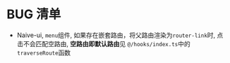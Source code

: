 # BUG 清单
* Naive-ui, `menu`组件, 如果存在嵌套路由，将父路由渲染为`router-link`时, 点击不会匹配空路由, **空路由即默认路由**见 `@/hooks/index.ts`中的`traverseRoute`函数
